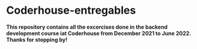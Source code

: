 # Coderhouse-entregables
**This repository contains all the excercises done in the backend development course iat Coderhouse from December 2021 to June 2022. Thanks for stopping by!**

